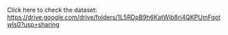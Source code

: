 Click here to check the dataset: https://drive.google.com/drive/folders/1L5RDpB9h6KatWib8ri4QKPUmFgotwIs0?usp=sharing
